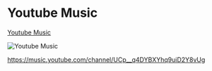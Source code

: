 # Youtube Music

[Youtube Music](https://music.youtube.com/channel/UCp__q4DYBXYhq9uiD2Y8vUg)

![Youtube Music](/qrcodes/youtube_kirk_rader_qrcode.png)

<https://music.youtube.com/channel/UCp__q4DYBXYhq9uiD2Y8vUg>
